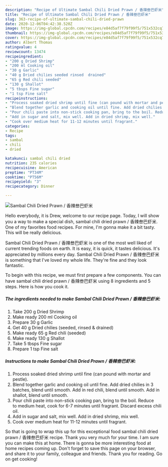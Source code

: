 ```yaml
---
description: "Recipe of Ultimate Sambal Chili Dried Prawn / 香辣叁巴虾米"
title: "Recipe of Ultimate Sambal Chili Dried Prawn / 香辣叁巴虾米"
slug: 363-recipe-of-ultimate-sambal-chili-dried-prawn
date: 2020-12-06T04:42:38.520Z
image: https://img-global.cpcdn.com/recipes/e84d5af7f79f99f5/751x532cq70/sambal-chili-dried-prawn-香辣叁巴虾米-recipe-main-photo.jpg
thumbnail: https://img-global.cpcdn.com/recipes/e84d5af7f79f99f5/751x532cq70/sambal-chili-dried-prawn-香辣叁巴虾米-recipe-main-photo.jpg
cover: https://img-global.cpcdn.com/recipes/e84d5af7f79f99f5/751x532cq70/sambal-chili-dried-prawn-香辣叁巴虾米-recipe-main-photo.jpg
author: Albert Thomas
ratingvalue: 4
reviewcount: 13474
recipeingredient:
- "200 g Dried Shrimp"
- "200 ml Cooking oil"
- "30 g Garlic"
- "40 g Dried chilies seeded rinsed  drained"
- "65 g Red chili seeded"
- "130 g Shallot"
- "5 tbsps Fine sugar"
- "1 tsp Fine salt"
recipeinstructions:
- "Process soaked dried shrimp until fine (can pound with mortar and pestle)."
- "Blend together garlic and cooking oil until fine. Add dried chilies in 3 batches, blend until smooth. Add in red chili, blend until smooth. Add in shallot, blend until smooth."
- "Pour chili paste into non-stick cooking pan, bring to the boil. Reduce to medium heat, cook for 6-7 minutes until fragrant. Discard excess chili oil."
- "Add in sugar and salt, mix well. Add in dried shrimp, mix well."
- "Cook over medium heat for 11-12 minutes until fragrant."
categories:
- Recipe
tags:
- sambal
- chili
- dried

katakunci: sambal chili dried 
nutrition: 235 calories
recipecuisine: American
preptime: "PT34M"
cooktime: "PT56M"
recipeyield: "3"
recipecategory: Dinner

---
```



![Sambal Chili Dried Prawn / 香辣叁巴虾米](https://img-global.cpcdn.com/recipes/e84d5af7f79f99f5/751x532cq70/sambal-chili-dried-prawn-香辣叁巴虾米-recipe-main-photo.jpg)

Hello everybody, it is Drew, welcome to our recipe page. Today, I will show you a way to make a special dish, sambal chili dried prawn / 香辣叁巴虾米. One of my favorites food recipes. For mine, I'm gonna make it a bit tasty. This will be really delicious.

Sambal Chili Dried Prawn / 香辣叁巴虾米 is one of the most well liked of current trending foods on earth. It is easy, it is quick, it tastes delicious. It's appreciated by millions every day. Sambal Chili Dried Prawn / 香辣叁巴虾米 is something that I've loved my whole life. They're fine and they look fantastic.




To begin with this recipe, we must first prepare a few components. You can have sambal chili dried prawn / 香辣叁巴虾米 using 8 ingredients and 5 steps. Here is how you cook it.

<!--inarticleads1-->

##### The ingredients needed to make Sambal Chili Dried Prawn / 香辣叁巴虾米:

1. Take 200 g Dried Shrimp
1. Make ready 200 ml Cooking oil
1. Prepare 30 g Garlic
1. Get 40 g Dried chilies (seeded, rinsed &amp; drained)
1. Make ready 65 g Red chili (seeded)
1. Make ready 130 g Shallot
1. Take 5 tbsps Fine sugar
1. Prepare 1 tsp Fine salt




<!--inarticleads2-->

##### Instructions to make Sambal Chili Dried Prawn / 香辣叁巴虾米:

1. Process soaked dried shrimp until fine (can pound with mortar and pestle).
1. Blend together garlic and cooking oil until fine. Add dried chilies in 3 batches, blend until smooth. Add in red chili, blend until smooth. Add in shallot, blend until smooth.
1. Pour chili paste into non-stick cooking pan, bring to the boil. Reduce to medium heat, cook for 6-7 minutes until fragrant. Discard excess chili oil.
1. Add in sugar and salt, mix well. Add in dried shrimp, mix well.
1. Cook over medium heat for 11-12 minutes until fragrant.




So that is going to wrap this up for this exceptional food sambal chili dried prawn / 香辣叁巴虾米 recipe. Thank you very much for your time. I am sure you can make this at home. There is gonna be more interesting food at home recipes coming up. Don't forget to save this page on your browser, and share it to your family, colleague and friends. Thank you for reading. Go on get cooking!
